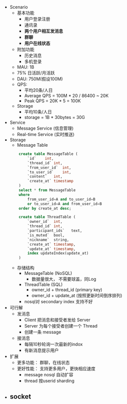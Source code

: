 
* Scenario
    - 基本功能
        + 用户登录注册
        + 通讯录
        + **两个用户相互发消息**
        + **群聊**
        + **用户在线状态**
    - 附加功能
        + 历史消息
        + 多机登录
    - MAU: 1B
    - 75% 日活跃/月活跃
    - DAU: 750M(假设100M)
    - QPS:
        + 平均20条/人日
        + Average QPS = 100M * 20 / 86400 ~ 20K
        + Peak QPS = 20K * 5 = 100K
    - Storage
        + 平均10条/人日
        + storage = 1B * 30bytes = 30G
* Service
    - Message Service (信息管理)
    - Real-time Service  (实时推送)
* Storage
    - Message Table
    ```sql
        create table MessageTable (
            `id`    int,
            `thread_id` int,
            `from_user_id`  int,
            `to_user_id`    int,
            `content`   int,
            `create_at` timestamp
        )
        select * from MessageTable 
        where 
            from_user_id=A and to_user_id=B 
            or to_user_id=A and from_user_id=B
        order by create_at desc;

        create table ThreadTable (
            `owner_id`  int,
            `thread_id` int,
            `participant_ids`   text,
            `is_muted`  bool,
            `nickname`  string,
            `create_at` timestamp,
            `update_at` timestamp,
            index updateIndex(update_at)
        )
    ```
    - 存储结构
        + MessageTable (NoSQL)
            * 数据量很大， 不需要球盖，同Log
        + ThreadTable (SQL)
            * owner_id + thread_id (primary key)
            * owner_id + update_at (按照更新时间倒序排列)
        + nosql对 secondary index 支持不好
* 可行解
    - 发消息
        + Client 把消息和接受者发给 Server
        + Server 为每个接受者创建一个 Thread
        + 创建一条 message
    - 接消息
        + 每隔10秒轮询一次最新的indox
        + 有新消息提示用户
* 扩展
    - 更多功能： 群聊，在线状态
    - 更好性能： 支持更多用户，更快相应速度
        + message nosql 自动扩容
        + thread 按userid sharding
* socket
    - 
